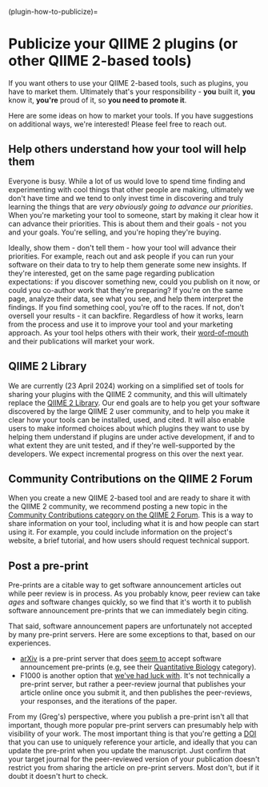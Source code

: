 (plugin-how-to-publicize)=
# Publicize your QIIME 2 plugins (or other QIIME 2-based tools)

If you want others to use your QIIME 2-based tools, such as plugins, you have to market them.
Ultimately that's your responsibility - **you** built it, **you** know it, **you're** proud of it, so **you need to promote it**.

Here are some ideas on how to market your tools.
If you have suggestions on additional ways, we're interested!
Please feel free to reach out.

## Help others understand how your tool will help them

Everyone is busy.
While a lot of us would love to spend time finding and experimenting with cool things that other people are making, ultimately we don't have time and we tend to only invest time in discovering and truly learning the things that are *very obviously going to advance our priorities*.
When you're marketing your tool to someone, start by making it clear how it can advance their priorities.
This is about them and their goals - not you and your goals.
You're selling, and you're hoping they're buying.

Ideally, show them - don't tell them - how your tool will advance their priorities.
For example, reach out and ask people if you can run your software on their data to try to help them generate some new insights.
If they're interested, get on the same page regarding publication expectations: if you discover something new, could you publish on it now, or could you co-author work that they're preparing?
If you're on the same page, analyze their data, see what you see, and help them interpret the findings.
If you find something cool, you're off to the races.
If not, don't oversell your results - it can backfire.
Regardless of how it works, learn from the process and use it to improve your tool and your marketing approach.
As your tool helps others with their work, their [word-of-mouth](https://en.wikipedia.org/wiki/Word-of-mouth_marketing) and their publications will market your work.

## QIIME 2 Library
We are currently (23 April 2024) working on a simplified set of tools for sharing your plugins with the QIIME 2 community, and this will ultimately replace the [QIIME 2 Library](https://library.qiime2.org).
Our end goals are to help you get your software discovered by the large QIIME 2 user community, and to help you make it clear how your tools can be installed, used, and cited.
It will also enable users to make informed choices about which plugins they want to use by helping them understand if plugins are under active development, if and to what extent they are unit tested, and if they're well-supported by the developers.
We expect incremental progress on this over the next year.

## Community Contributions on the QIIME 2 Forum

When you create a new QIIME 2-based tool and are ready to share it with the QIIME 2 community, we recommend posting a new topic in the [Community Contributions category on the QIIME 2 Forum](https://forum.qiime2.org/c/community-contributions/15).
This is a way to share information on your tool, including what it is and how people can start using it.
For example, you could include information on the project's website, a brief tutorial, and how users should request technical support.

## Post a pre-print

Pre-prints are a citable way to get software announcement articles out while peer review is in process.
As you probably know, peer review can take *ages* and software changes quickly, so we find that it's worth it to publish software announcement pre-prints that we can immediately begin citing.

That said, software announcement papers are unfortunately not accepted by many pre-print servers.
Here are some exceptions to that, based on our experiences.
- [arXiv](https://arxiv.org/) is a pre-print server that does [seem to](https://arxiv.org/abs/2305.11198) accept software announcement pre-prints (e.g, see their [Quantitative Biology](https://arxiv.org/archive/q-bio) category).
- F1000 is another option that [we've had luck with](https://f1000research.com/articles/9-657).
It's not technically a pre-print server, but rather a peer-review journal that publishes your article online once you submit it, and then publishes the peer-reviews, your responses, and the iterations of the paper.

From my (Greg's) perspective, where you publish a pre-print isn't all that important, though more popular pre-print servers can presumably help with visibility of your work.
The most important thing is that you're getting a [DOI](https://en.wikipedia.org/wiki/Digital_object_identifier) that you can use to uniquely reference your article, and ideally that you can update the pre-print when you update the manuscript.
Just confirm that your target journal for the peer-reviewed version of your publication doesn't restrict you from sharing the article on pre-print servers.
Most don't, but if it doubt it doesn't hurt to check.



